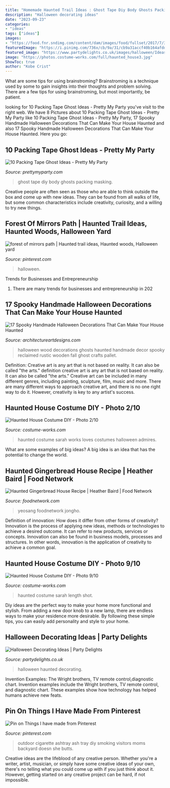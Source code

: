 ```yaml
---
title: "Homemade Haunted Trail Ideas : Ghost Tape Diy Body Ghosts Packing Masking"
description: "Halloween decorating ideas"
date: "2023-09-23"
categories:
- "ideas"
tags: ["ideas"]
images:
- "https://food.fnr.sndimg.com/content/dam/images/food/fullset/2017/7/31/0/FN_halloween-gingerbread-house-opener_s4x3.jpg.rend.hgtvcom.616.462.suffix/1501516904537.jpeg"
featuredImage: "https://i.pinimg.com/736x/cb/9a/31/cb9a31accf40b164afdde67062edf6f0.jpg"
featured_image: "https://www.partydelights.co.uk/images/halloween/Ideas/Haunted-House-decs-ideas.jpg"
image: "https://photos.costume-works.com/full/haunted_house3.jpg"
ShowToc: true
author: "Kobe Crist"
---
```



What are some tips for using brainstroming?
Brainstroming is a technique used by some to gain insights into their thoughts and problem solving. There are a few tips for using brainstroming, but most importantly, be patient.

	

		
looking for 10 Packing Tape Ghost Ideas - Pretty My Party you've visit to the right web. We have 8 Pictures about 10 Packing Tape Ghost Ideas - Pretty My Party like 10 Packing Tape Ghost Ideas - Pretty My Party, 17 Spooky Handmade Halloween Decorations That Can Make Your House Haunted and also 17 Spooky Handmade Halloween Decorations That Can Make Your House Haunted. Here you go:
		
    
## 10 Packing Tape Ghost Ideas - Pretty My Party

<img loading=lazy src="https://www.prettymyparty.com/wp-content/gallery/diy-masking-tape-ghosts/diy-tape-ghost-body.jpg" onerror="this.onerror=null;this.src='https://tse1.mm.bing.net/th?id=OIP.J2fzPoV9SNUPCuydjvIdfwHaNK&amp;pid=15.1';" alt="10 Packing Tape Ghost Ideas - Pretty My Party">

_Source: prettymyparty.com_

>ghost tape diy body ghosts packing masking. 

	

Creative people are often seen as those who are able to think outside the box and come up with new ideas. They can be found from all walks of life, but some common characteristics include creativity, curiosity, and a willing to try new things.

    
## Forest Of Mirrors Path | Haunted Trail Ideas, Haunted Woods, Halloween Yard

<img loading=lazy src="https://i.pinimg.com/736x/cb/9a/31/cb9a31accf40b164afdde67062edf6f0.jpg" onerror="this.onerror=null;this.src='https://tse4.mm.bing.net/th?id=OIP.qe7sT45um1SBgHcf4keh5wHaFf&amp;pid=15.1';" alt="forest of mirrors path | Haunted trail ideas, Haunted woods, Halloween yard">

_Source: pinterest.com_

>halloween. 

	

Trends for Businesses and Entrepreneurship
1. There are many trends for businesses and entrepreneurship in 202
    
## 17 Spooky Handmade Halloween Decorations That Can Make Your House Haunted

<img loading=lazy src="https://www.architectureartdesigns.com/wp-content/uploads/2015/09/17-Spooky-Handmade-Halloween-Decorations-That-Can-Make-Your-House-Haunted-11-630x546.jpg" onerror="this.onerror=null;this.src='https://tse4.mm.bing.net/th?id=OIP.eLYakqaeqUPywk5Mw2NKyAHaGa&amp;pid=15.1';" alt="17 Spooky Handmade Halloween Decorations That Can Make Your House Haunted">

_Source: architectureartdesigns.com_

>halloween wood decorations ghosts haunted handmade decor spooky reclaimed rustic wooden fall ghost crafts pallet. 

	

Definition: Creative art is any art that is not based on reality. It can also be called "the arts."
definition creative art is any art that is not based on reality. It can also be called "the arts." Creative art can be included in many different genres, including painting, sculpture, film, music and more. There are many different ways to approach creative art, and there is no one right way to do it. However, creativity is key to any artist's success.

    
## Haunted House Costume DIY - Photo 2/10

<img loading=lazy src="https://photos.costume-works.com/full/haunted_house3.jpg" onerror="this.onerror=null;this.src='https://tse3.mm.bing.net/th?id=OIP.KCY4GE33GjBbhSTDvF8F4QHaJ4&amp;pid=15.1';" alt="Haunted House Costume DIY - Photo 2/10">

_Source: costume-works.com_

>haunted costume sarah works loves costumes halloween admires. 

	

What are some examples of big ideas?
A big idea is an idea that has the potential to change the world.

    
## Haunted Gingerbread House Recipe | Heather Baird | Food Network

<img loading=lazy src="https://food.fnr.sndimg.com/content/dam/images/food/fullset/2017/7/31/0/FN_halloween-gingerbread-house-opener_s4x3.jpg.rend.hgtvcom.616.462.suffix/1501516904537.jpeg" onerror="this.onerror=null;this.src='https://tse4.mm.bing.net/th?id=OIP.oTePe7PVV4Oxv9vccQAQ3gHaFj&amp;pid=15.1';" alt="Haunted Gingerbread House Recipe | Heather Baird | Food Network">

_Source: foodnetwork.com_

>yeosang foodnetwork jongho. 

	

Definition of innovation: How does it differ from other forms of creativity?
Innovation is the process of applying new ideas, methods or technologies to achieve a desired outcome. It can refer to new products, services or concepts. Innovation can also be found in business models, processes and structures. In other words, innovation is the application of creativity to achieve a common goal.

    
## Haunted House Costume DIY - Photo 9/10

<img loading=lazy src="https://photos.costume-works.com/full/haunted_house10.jpg" onerror="this.onerror=null;this.src='https://tse4.mm.bing.net/th?id=OIP.s2yrIJlafJo1gvddwwWklgHaJ4&amp;pid=15.1';" alt="Haunted House Costume DIY - Photo 9/10">

_Source: costume-works.com_

>haunted costume sarah length shot. 

	

Diy ideas are the perfect way to make your home more functional and stylish. From adding a new door knob to a new lamp, there are endless ways to make your residence more desirable. By following these simple tips, you can easily add personality and style to your home.

    
## Halloween Decorating Ideas | Party Delights

<img loading=lazy src="https://www.partydelights.co.uk/images/halloween/Ideas/Haunted-House-decs-ideas.jpg" onerror="this.onerror=null;this.src='https://tse1.mm.bing.net/th?id=OIP.H5EFtvTb-necJBx0ZN85_gHaDr&amp;pid=15.1';" alt="Halloween Decorating Ideas | Party Delights">

_Source: partydelights.co.uk_

>halloween haunted decorating. 

	

Invention Examples: The Wright brothers, TV remote control,diagnostic chart.
Invention examples include the Wright brothers, TV remote control, and diagnostic chart. These examples show how technology has helped humans achieve new feats.

    
## Pin On Things I Have Made From Pinterest

<img loading=lazy src="https://i.pinimg.com/736x/53/d0/60/53d060879eb8db173d23dc95f9c504d6--diy-ash-tray-ash-tray-ideas.jpg" onerror="this.onerror=null;this.src='https://tse3.mm.bing.net/th?id=OIP.wgr3Hk9dFHMPTevfv_R67QHaJ3&amp;pid=15.1';" alt="Pin on Things I have made from Pinterest">

_Source: pinterest.com_

>outdoor cigarette ashtray ash tray diy smoking visitors moms backyard doesn she butts. 

	

Creative ideas are the lifeblood of any creative person. Whether you're a writer, artist, musician, or simply have some creative ideas of your own, there's no telling what you could come up with if you just think about it. However, getting started on any creative project can be hard, if not impossible.

